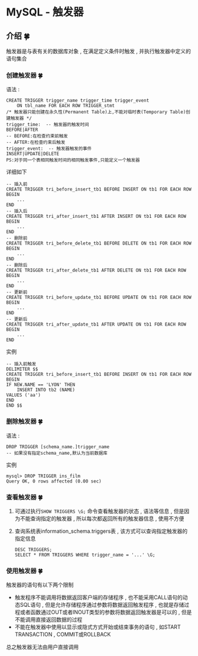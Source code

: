 # MySQL - 触发器






<extoc></extoc>

## 介绍  🍀

触发器是与表有关的数据库对象 , 在满足定义条件时触发 , 并执行触发器中定义的语句集合

### 创建触发器  🍀

语法 : 

```mysql
CREATE TRIGGER trigger_name trigger_time trigger_event
	ON tbl_name FOR EACH ROW TRIGGER_stmt
/* 触发器只能创建在永久性(Permanent Table)上,不能对临时表(Temporary Table)创建触发器 */
trigger_time:  -- 触发器的触发时间
BEFORE|AFTER
-- BEFORE:在检查约束前触发
-- AFTER:在检查约束后触发
trigger_event:  -- 触发器触发的事件
INSERT|UPDATE|DELETE
PS:对于同一个表相同触发时间的相同触发事件,只能定义一个触发器
```

详细如下

```mysql
-- 插入前
CREATE TRIGGER tri_before_insert_tb1 BEFORE INSERT ON tb1 FOR EACH ROW
BEGIN
    ...
END
-- 插入后
CREATE TRIGGER tri_after_insert_tb1 AFTER INSERT ON tb1 FOR EACH ROW
BEGIN
    ...
END
-- 删除前
CREATE TRIGGER tri_before_delete_tb1 BEFORE DELETE ON tb1 FOR EACH ROW
BEGIN
    ...
END
-- 删除后
CREATE TRIGGER tri_after_delete_tb1 AFTER DELETE ON tb1 FOR EACH ROW
BEGIN
    ...
END
-- 更新前
CREATE TRIGGER tri_before_update_tb1 BEFORE UPDATE ON tb1 FOR EACH ROW
BEGIN
    ...
END
-- 更新后
CREATE TRIGGER tri_after_update_tb1 AFTER UPDATE ON tb1 FOR EACH ROW
BEGIN
    ...
END
```

实例

```mysql
-- 插入前触发
DELIMITER $$
CREATE TRIGGER tri_before_insert_tb1 BEFORE INSERT ON tb1 FOR EACH ROW
BEGIN
IF NEW.NAME == 'LYON' THEN
	INSERT INTO tb2 (NAME)
VALUES ('aa')
END
END $$
```


### 删除触发器  🍀

语法 : 

```mysql
DROP TRIGGER [schema_name.]trigger_name
-- 如果没有指定schema_name,默认为当前数据库
```

实例

```mysql
mysql> DROP TRIGGER ins_film
Query OK, 0 rows affected (0.00 sec)
```


### 查看触发器  🍀

1. 可通过执行`SHOW TRIGGERS \G;`  命令查看触发器的状态 , 语法等信息 , 但是因为不能查询指定的触发器 , 所以每次都返回所有的触发器信息 , 使用不方便

2. 查询系统表information_schema.triggers表 , 该方式可以查询指定触发器的指定信息

   ```mysql
   DESC TRIGGERS;
   SELECT * FROM TRIGGERS WHERE trigger_name = '...' \G;
   ```


### 使用触发器  🍀

触发器的语句有以下两个限制

- 触发程序不能调用将数据返回客户端的存储程序 , 也不能采用CALL语句的动态SQL语句 , 但是允许存储程序通过参数将数据返回触发程序 , 也就是存储过程或者函数通过OUT或者INOUT类型的参数将数据返回触发器是可以的 , 但是不能调用直接返回数据的过程
- 不能在触发器中使用以显示或隐式方式开始或结束事务的语句 , 如START TRANSACTION , COMMIT或ROLLBACK

总之触发器无法由用户直接调用
